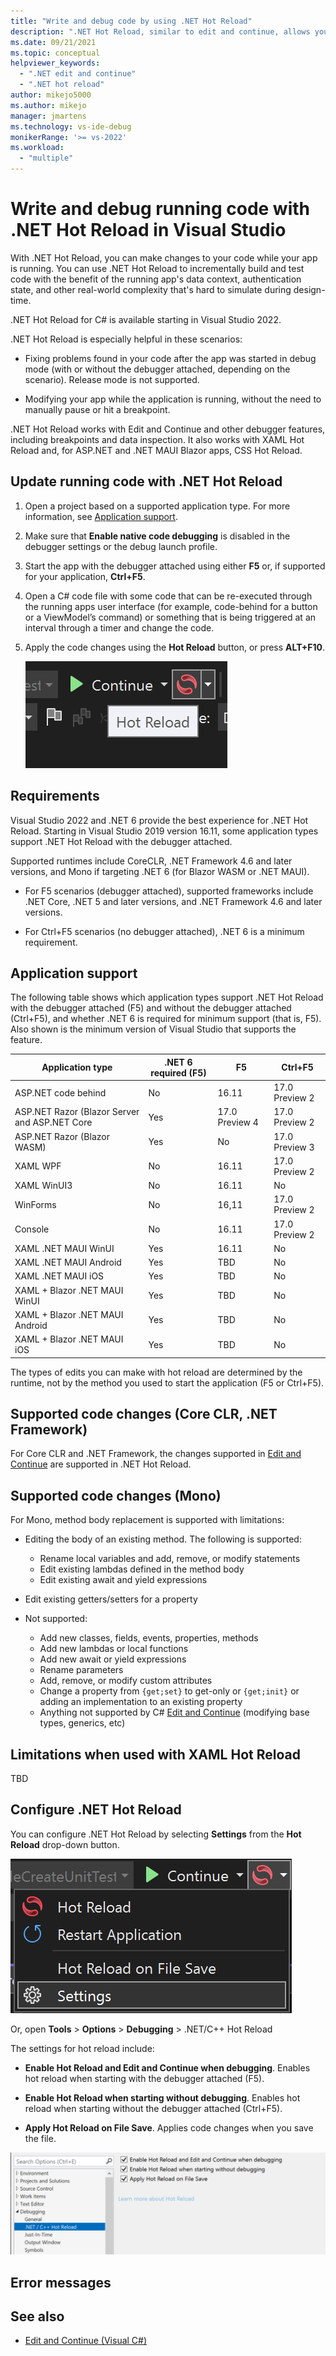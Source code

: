 ```yaml
---
title: "Write and debug code by using .NET Hot Reload"
description: ".NET Hot Reload, similar to edit and continue, allows you to make changes to your code while running apps"
ms.date: 09/21/2021
ms.topic: conceptual
helpviewer_keywords:
  - ".NET edit and continue"
  - ".NET hot reload"
author: mikejo5000
ms.author: mikejo
manager: jmartens
ms.technology: vs-ide-debug
monikerRange: '>= vs-2022'
ms.workload:
  - "multiple"
---
```

# Write and debug running code with .NET Hot Reload in Visual Studio

With .NET Hot Reload, you can make changes to your code while your app is running. You can use .NET Hot Reload to incrementally build and test code with the benefit of the running app's data context, authentication state, and other real-world complexity that's hard to simulate during design-time.

.NET Hot Reload for C# is available starting in Visual Studio 2022.

.NET Hot Reload is especially helpful in these scenarios:

- Fixing problems found in your code after the app was started in debug mode (with or without the debugger attached, depending on the scenario). Release mode is not supported.

- Modifying your app while the application is running, without the need to manually pause or hit a breakpoint.

.NET Hot Reload works with Edit and Continue and other debugger features, including breakpoints and data inspection. It also works with XAML Hot Reload and, for ASP.NET and .NET MAUI Blazor apps, CSS Hot Reload.

## Update running code with .NET Hot Reload

1. Open a project based on a supported application type. For more information, see [Application support](#application-support).

1. Make sure that **Enable native code debugging** is disabled in the debugger settings or the debug launch profile.

1. Start the app with the debugger attached using either **F5** or, if supported for your application, **Ctrl+F5**.

1. Open a C# code file with some code that can be re-executed through the running apps user interface (for example, code-behind for a button or a ViewModel’s command) or something that is being triggered at an interval through a timer and change the code.

1. Apply the code changes using the **Hot Reload** button, or press **ALT+F10**. 

   ![Screenshot of the Hot Reload button.](../debugger/media/vs-2022/dotnet-hot-reload.png)

## Requirements

Visual Studio 2022 and .NET 6 provide the best experience for .NET Hot Reload. Starting in Visual Studio 2019 version 16.11, some application types support .NET Hot Reload with the debugger attached.

Supported runtimes include CoreCLR, .NET Framework 4.6 and later versions, and Mono if targeting .NET 6 (for Blazor WASM or .NET MAUI).

- For F5 scenarios (debugger attached), supported frameworks include .NET Core, .NET 5 and later versions, and .NET Framework 4.6 and later versions.

- For Ctrl+F5 scenarios (no debugger attached), .NET 6 is a minimum requirement.

## Application support

The following table shows which application types support .NET Hot Reload with the debugger attached (F5) and without the debugger attached (Ctrl+F5), and whether .NET 6 is required for minimum support (that is, F5). Also shown is the minimum version of Visual Studio that supports the feature.

|Application type|.NET 6 required (F5)|F5|Ctrl+F5|
|-|-|-|-|
|ASP.NET code behind|No|16.11|17.0 Preview 2|
|ASP.NET Razor (Blazor Server and ASP.NET Core|Yes|17.0 Preview 4|17.0 Preview 2|
|ASP.NET Razor (Blazor WASM)|Yes|No|17.0 Preview 3|
|XAML WPF|No|16.11|17.0 Preview 2|
|XAML WinUI3|No|16.11|No|
|WinForms|No|16,11|17.0 Preview 2|
|Console|No|16.11|17.0 Preview 2|
|XAML .NET MAUI WinUI|Yes|16.11|No|
|XAML .NET MAUI Android|Yes|TBD|No|
|XAML .NET MAUI iOS|Yes|TBD|No|
|XAML + Blazor .NET MAUI WinUI|Yes|TBD|No|
|XAML + Blazor .NET MAUI Android|Yes|TBD|No|
|XAML + Blazor .NET MAUI iOS|Yes|TBD|No|

The types of edits you can make with hot reload are determined by the runtime, not by the method you used to start the application (F5 or Ctrl+F5).

## Supported code changes (Core CLR, .NET Framework)

For Core CLR and .NET Framework, the changes supported in [Edit and Continue](../debugger/supported-code-changes-csharp.md) are supported in .NET Hot Reload.

## Supported code changes (Mono)

For Mono, method body replacement is supported with limitations:

- Editing the body of an existing method. The following is supported:

  - Rename local variables and add, remove, or modify statements
  - Edit existing lambdas defined in the method body
  - Edit existing await and yield expressions

- Edit existing getters/setters for a property
  
- Not supported:

  - Add new classes, fields, events, properties, methods 
  - Add new lambdas or local functions 
  - Add new await or yield expressions  
  - Rename parameters 
  - Add, remove, or modify custom attributes 
  - Change a property from `{get;set}` to get-only or `{get;init}` or adding an implementation to an existing property 
  - Anything not supported by C# [Edit and Continue](../debugger/supported-code-changes-csharp.md) (modifying base types, generics, etc) 

## Limitations when used with XAML Hot Reload

TBD

## Configure .NET Hot Reload

You can configure .NET Hot Reload by selecting **Settings** from the **Hot Reload** drop-down button.

![Screenshot of configuring .NET Hot Reload](../debugger/media/vs-2022/dotnet-hot-reload-configure.png)

Or, open **Tools** > **Options** > **Debugging** > .NET/C++ Hot Reload

The settings for hot reload include:

- **Enable Hot Reload and Edit and Continue when debugging**. Enables hot reload when starting with the debugger attached (F5).

- **Enable Hot Reload when starting without debugging**. Enables hot reload when starting without the debugger attached (Ctrl+F5).

- **Apply Hot Reload on File Save**. Applies code changes when you save the file.

![Screenshot of settings for .NET Hot Reload](../debugger/media/vs-2022/dotnet-hot-reload-settings.png)

## Error messages


## See also

* [Edit and Continue (Visual C#)](../debugger/edit-and-continue-visual-csharp.md)
